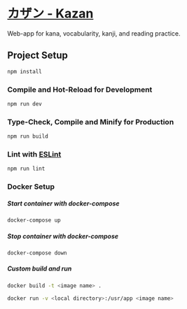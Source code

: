 # [カザン - Kazan](https://kana.vadimgush.com)

Web-app for kana, vocabularity, kanji, and reading practice.

## Project Setup

```sh
npm install
```

### Compile and Hot-Reload for Development

```sh
npm run dev
```

### Type-Check, Compile and Minify for Production

```sh
npm run build
```

### Lint with [ESLint](https://eslint.org/)

```sh
npm run lint
```
### Docker Setup

##### Start container with docker-compose
```sh
docker-compose up
```
##### Stop container with docker-compose
```sh
docker-compose down
```
##### Custom build and run
```sh
docker build -t <image name> .
```
```sh
docker run -v <local directory>:/usr/app <image name>
```
